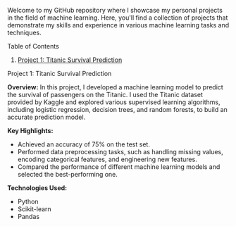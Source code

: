 Welcome to my GitHub repository where I showcase my personal projects in the field of machine learning. Here, you'll find a collection of projects that demonstrate my skills and experience in various machine learning tasks and techniques.

Table of Contents

1. [Project 1: Titanic Survival Prediction](#project-1-titanic-survival-prediction)


Project 1: Titanic Survival Prediction

**Overview:**
In this project, I developed a machine learning model to predict the survival of passengers on the Titanic. I used the Titanic dataset provided by Kaggle and explored various supervised learning algorithms, including logistic regression, decision trees, and random forests, to build an accurate prediction model.

**Key Highlights:**
- Achieved an accuracy of 75% on the test set.
- Performed data preprocessing tasks, such as handling missing values, encoding categorical features, and engineering new features.
- Compared the performance of different machine learning models and selected the best-performing one.

**Technologies Used:**
- Python
- Scikit-learn
- Pandas
